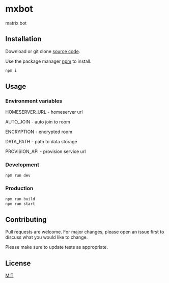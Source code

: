 # mxbot

matrix bot

## Installation

Download or git clone [source code](https://github.com/prog83/mxbot).

Use the package manager [npm](https://www.npmjs.com/get-npm) to install.

```bash
npm i
```

## Usage

### Environment variables

HOMESERVER_URL - homeserver url

AUTO_JOIN - auto join to room

ENCRYPTION - encrypted room

DATA_PATH - path to data storage

PROVISION_API - provision service url

### Development

```bash
npm run dev
```

### Production

```bash
npm run build
npm run start
```

## Contributing

Pull requests are welcome. For major changes, please open an issue first to discuss what you would like to change.

Please make sure to update tests as appropriate.

## License

[MIT](https://choosealicense.com/licenses/mit/)
